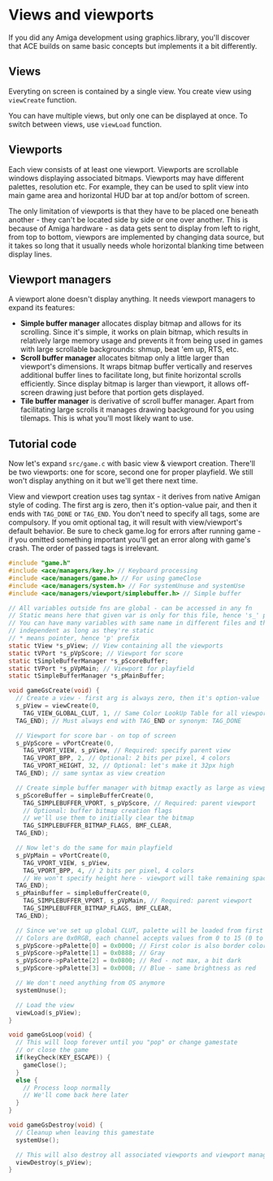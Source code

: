 # Views and viewports

If you did any Amiga development using graphics.library, you'll discover that
ACE builds on same basic concepts but implements it a bit differently.

## Views

Everyting on screen is contained by a single view. You create view using
`viewCreate` function.

You can have multiple views, but only one can be displayed at once. To switch
between views, use `viewLoad` function.

## Viewports

Each view consists of at least one viewport. Viewports are scrollable windows
displaying associated bitmaps. Viewports may have different palettes, resolution
etc. For example, they can be used to split view into main game area and
horizontal HUD bar at top and/or bottom of screen.

The only limitation of viewports is that they have to be placed one beneath
another - they can't be located side by side or one over another. This is
because of Amiga hardware - as data gets sent to display from left to right,
from top to bottom, viewpors are implemented by changing data source,
but it takes so long that it usually needs whole horizontal blanking time
between display lines.

## Viewport managers

A viewport alone doesn't display anything. It needs viewport managers to expand
its features:

- **Simple buffer manager** allocates display bitmap and allows for its
  scrolling. Since it's simple, it works on plain bitmap, which results
  in relatively large memory usage and prevents it from being used in games
  with large scrollable backgrounds: shmup, beat 'em up, RTS, etc.
- **Scroll buffer manager** allocates bitmap only a little larger than
  viewport's dimensions. It wraps bitmap buffer vertically and reserves
  additional buffer lines to facilitate long, but finite horizontal scrolls
  efficiently. Since display bitmap is larger than viewport, it allows
  off-screen drawing just before that portion gets displayed.
- **Tile buffer manager** is derivative of scroll buffer manager. Apart from
  facilitating large scrolls it manages drawing background for you using
  tilemaps. This is what you'll most likely want to use.

## Tutorial code

Now let's expand `src/game.c` with basic view & viewport creation. There'll be
two viewports: one for score, second one for proper playfield. We still won't
display anything on it but we'll get there next time.

View and viewport creation uses tag syntax - it derives from native Amigan style
of coding. The first arg is zero, then it's option-value pair, and then it ends
with `TAG_DONE` or `TAG_END`. You don't need to specify all tags, some are
compulsory. If you omit optional tag, it will result with view/viewport's
default behavior. Be sure to check game.log for errors after running game -
if you omitted something important you'll get an error along with game's crash.
The order of passed tags is irrelevant.

``` c
#include "game.h"
#include <ace/managers/key.h> // Keyboard processing
#include <ace/managers/game.h> // For using gameClose
#include <ace/managers/system.h> // For systemUnuse and systemUse
#include <ace/managers/viewport/simplebuffer.h> // Simple buffer

// All variables outside fns are global - can be accessed in any fn
// Static means here that given var is only for this file, hence 's_' prefix
// You can have many variables with same name in different files and they'll be
// independent as long as they're static
// * means pointer, hence 'p' prefix
static tView *s_pView; // View containing all the viewports
static tVPort *s_pVpScore; // Viewport for score
static tSimpleBufferManager *s_pScoreBuffer;
static tVPort *s_pVpMain; // Viewport for playfield
static tSimpleBufferManager *s_pMainBuffer;

void gameGsCreate(void) {
  // Create a view - first arg is always zero, then it's option-value
  s_pView = viewCreate(0,
    TAG_VIEW_GLOBAL_CLUT, 1, // Same Color LookUp Table for all viewports
  TAG_END); // Must always end with TAG_END or synonym: TAG_DONE

  // Viewport for score bar - on top of screen
  s_pVpScore = vPortCreate(0,
    TAG_VPORT_VIEW, s_pView, // Required: specify parent view
    TAG_VPORT_BPP, 2, // Optional: 2 bits per pixel, 4 colors
    TAG_VPORT_HEIGHT, 32, // Optional: let's make it 32px high
  TAG_END); // same syntax as view creation

  // Create simple buffer manager with bitmap exactly as large as viewport
  s_pScoreBuffer = simpleBufferCreate(0,
    TAG_SIMPLEBUFFER_VPORT, s_pVpScore, // Required: parent viewport
    // Optional: buffer bitmap creation flags
    // we'll use them to initially clear the bitmap
    TAG_SIMPLEBUFFER_BITMAP_FLAGS, BMF_CLEAR,
  TAG_END);

  // Now let's do the same for main playfield
  s_pVpMain = vPortCreate(0,
    TAG_VPORT_VIEW, s_pView,
    TAG_VPORT_BPP, 4, // 2 bits per pixel, 4 colors
    // We won't specify height here - viewport will take remaining space.
  TAG_END);
  s_pMainBuffer = simpleBufferCreate(0,
    TAG_SIMPLEBUFFER_VPORT, s_pVpMain, // Required: parent viewport
    TAG_SIMPLEBUFFER_BITMAP_FLAGS, BMF_CLEAR,
  TAG_END);

  // Since we've set up global CLUT, palette will be loaded from first viewport
  // Colors are 0x0RGB, each channel accepts values from 0 to 15 (0 to F).
  s_pVpScore->pPalette[0] = 0x0000; // First color is also border color
  s_pVpScore->pPalette[1] = 0x0888; // Gray
  s_pVpScore->pPalette[2] = 0x0800; // Red - not max, a bit dark
  s_pVpScore->pPalette[3] = 0x0008; // Blue - same brightness as red

  // We don't need anything from OS anymore
  systemUnuse();

  // Load the view
  viewLoad(s_pView);
}

void gameGsLoop(void) {
  // This will loop forever until you "pop" or change gamestate
  // or close the game
  if(keyCheck(KEY_ESCAPE)) {
    gameClose();
  }
  else {
    // Process loop normally
    // We'll come back here later
  }
}

void gameGsDestroy(void) {
  // Cleanup when leaving this gamestate
  systemUse();

  // This will also destroy all associated viewports and viewport managers
  viewDestroy(s_pView);
}
```
